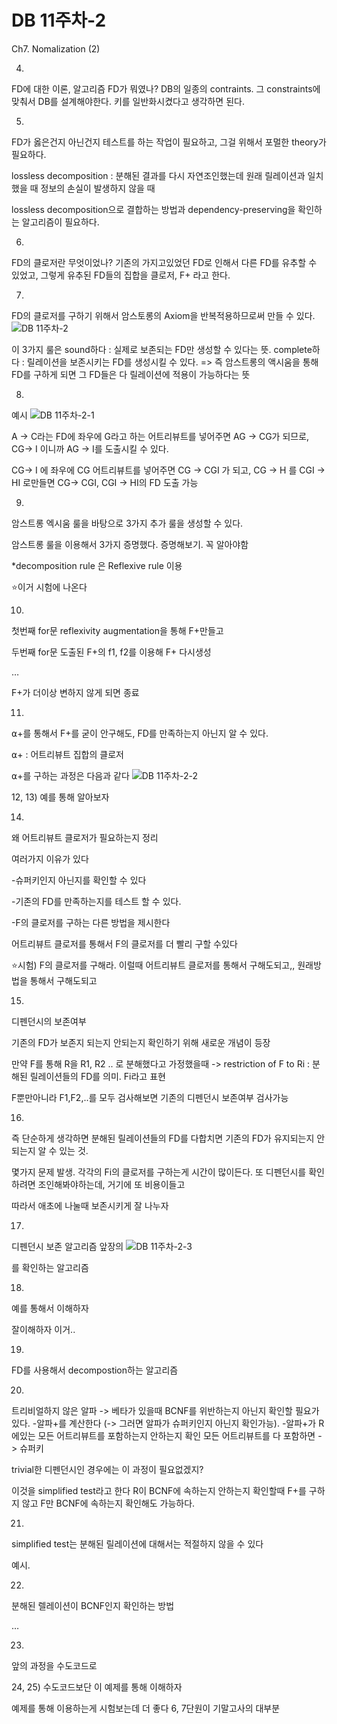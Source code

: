 # DB 11주차-2

Ch7. Nomalization (2)

4)
FD에 대한 이론, 알고리즘
FD가 뭐였나?
DB의 일종의 contraints. 그 constraints에 맞춰서 DB를 설계해야한다.
키를 일반화시켰다고 생각하면 된다.

5)
FD가 옳은건지 아닌건지 테스트를 하는 작업이 필요하고, 그걸 위해서 포멀한 theory가 필요하다.

lossless decomposition : 분해된 결과를 다시 자연조인했는데 원래 릴레이션과 일치했을 때 정보의 손실이 발생하지 않을 때

lossless decomposition으로 결합하는 방법과 dependency-preserving을 확인하는 알고리즘이 필요하다.

6)
FD의 클로저란 무엇이었나?
기존의 가지고있었던 FD로 인해서 다른 FD를 유추할 수 있었고, 그렇게 유추된 FD들의 집합을 클로저, F+ 라고 한다.

7)
FD의 클로저를 구하기 위해서 암스토롱의 Axiom을 반복적용하므로써 만들 수 있다.
![DB 11주차-2](images/DB%2011주차-2.png)

이 3가지 룰은 
sound하다 : 실제로 보존되는 FD만 생성할 수 있다는 뜻.
complete하다 : 릴레이션을 보존시키는 FD를 생성시킬 수 있다.
=> 즉 암스트롱의 액시움을 통해 FD를 구하게 되면 그 FD들은 다 릴레이션에 적용이 가능하다는 뜻

8)
예시
![DB 11주차-2-1](images/DB%2011주차-2-1.png)

A -> C라는 FD에 좌우에 G라고 하는 어트리뷰트를 넣어주면
AG -> CG가 되므로, CG-> I 이니까
AG -> I를 도출시킬 수 있다.

CG-> I 에 좌우에 CG 어트리뷰트를 넣어주면
CG -> CGI 가 되고,
CG -> H 를 CGI -> HI 로만들면
CG-> CGI, CGI -> HI의 FD 도출 가능

9)
암스트롱 엑시움 룰을 바탕으로 3가지 추가 룰을 생성할 수 있다.

암스트롱 룰을 이용해서 3가지 증명했다.
증명해보기. 꼭 알아야함

*decomposition rule 은 Reflexive rule 이용

⭐️이거 시험에 나온다

10)
첫번째 for문
reflexivity augmentation을 통해 F+만들고

두번째 for문
도출된 F+의 f1, f2를 이용해 F+ 다시생성

…

F+가 더이상 변하지 않게 되면 종료

11)
⍺+를 통해서 F+를 굳이 안구해도, FD를 만족하는지 아닌지 알 수 있다.

⍺+ : 어트리뷰트 집합의 클로저

⍺+를 구하는 과정은 다음과 같다
![DB 11주차-2-2](images/DB%2011주차-2-2.png)

12, 13)
예를 통해 알아보자

14)
왜 어트리뷰트 클로저가 필요하는지 정리

여러가지 이유가 있다

-슈퍼키인지 아닌지를 확인할 수 있다

-기존의 FD를 만족하는지를 테스트 할 수 있다.

-F의 클로저를 구하는 다른 방법을 제시한다

어트리뷰트 클로저를 통해서 F의 클로저를 더 빨리 구할 수있다

⭐️시험) F의 클로저를 구해라. 
이럴때 어트리뷰트 클로저를 통해서 구해도되고,, 원래방법을 통해서 구해도되고

15)
디펜던시의 보존여부

기존의 FD가 보존지 되는지 안되는지 확인하기 위해 새로운 개념이 등장

만약 F를 통해 R을 R1, R2 .. 로 분해했다고 가정했을때
-> restriction of F to Ri : 분해된 릴레이션들의 FD를 의미. Fi라고 표현

F뿐만아니라 F1,F2,..를 모두 검사해보면 기존의 디펜던시 보존여부 검사가능

16)
즉 단순하게 생각하면 분해된 릴레이션들의 FD를 다합치면 기존의 FD가 유지되는지 안되는지 알 수 있는 것.

몇가지 문제 발생.
각각의 Fi의 클로저를 구하는게 시간이 많이든다.
또 디펜던시를 확인하려면 조인해봐야하는데, 거기에 또 비용이들고

따라서 애초에 나눌때 보존시키게 잘 나누자

17)
디펜던시 보존 알고리즘
앞장의 
![DB 11주차-2-3](images/DB%2011주차-2-3.png)

를 확인하는 알고리즘

18)
예를 통해서 이해하자

잘이해하자 이거..

19)
FD를 사용해서 decompostion하는 알고리즘

20)
트리비얼하지 않은 알파 -> 베타가 있을때 BCNF를 위반하는지 아닌지 확인할 필요가 있다.
-알파+를 계산한다 (-> 그러면 알파가 슈퍼키인지 아닌지 확인가능).
-알파+가 R에있는 모든 어트리뷰트를 포함하는지 안하는지 확인
	모든 어트리뷰트를 다 포함하면 -> 슈퍼키

trivial한 디펜던시인 경우에는 이 과정이 필요없겠지?

이것을 simplified test라고 한다
R이 BCNF에 속하는지 안하는지 확인할때 F+를 구하지 않고 F만 BCNF에 속하는지 확인해도 가능하다.

21)
simplified test는 분해된 릴레이션에 대해서는 적절하지 않을 수 있다

예시.

22)
분해된 렐레이션이 BCNF인지 확인하는 방법

…

23)
앞의 과정을 수도코드로

24, 25)
수도코드보단 이 예제를 통해 이해하자

예제를 통해 이용하는게 시험보는데 더 좋다
6, 7단원이 기말고사의 대부분

